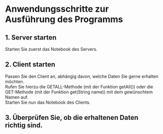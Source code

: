 # Anwendungsschritte zur Ausführung des Programms

## 1. Server starten
Starten Sie zuerst das Notebook des Servers.

## 2. Client starten
Passen Sie den Client an, abhängig davon, welche Daten Sie gerne erhalten möchten. <br>
Rufen Sie hierzu die GETALL-Methode (mit der Funktion getAll()) oder die GET-Methode (mit der Funktion get(String name))  mit dem gewünschtem Namen auf. <br>
Starten Sie nun das Notebook des Clients.

## 3. Überprüfen Sie, ob die erhaltenen Daten richtig sind.
